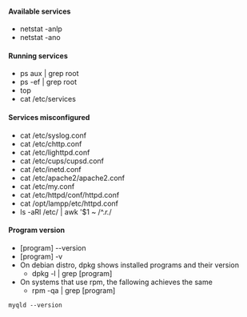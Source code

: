 #### Available services
- netstat -anlp
- netstat -ano

#### Running services
- ps aux | grep root
- ps -ef | grep root
- top
- cat /etc/services

#### Services misconfigured
- cat /etc/syslog.conf
- cat /etc/chttp.conf
- cat /etc/lighttpd.conf
- cat /etc/cups/cupsd.conf
- cat /etc/inetd.conf
- cat /etc/apache2/apache2.conf
- cat /etc/my.conf
- cat /etc/httpd/conf/httpd.conf
- cat /opt/lampp/etc/httpd.conf
- ls -aRl /etc/ | awk '$1 ~ /^.*r.*/

#### Program version
- [program] --version
- [program] -v
- On debian distro, dpkg shows installed programs and their version
  - dpkg -l | grep [program]
- On systems that use rpm, the fallowing achieves the same
  - rpm -qa | grep [program]

```Example
myqld --version
```
